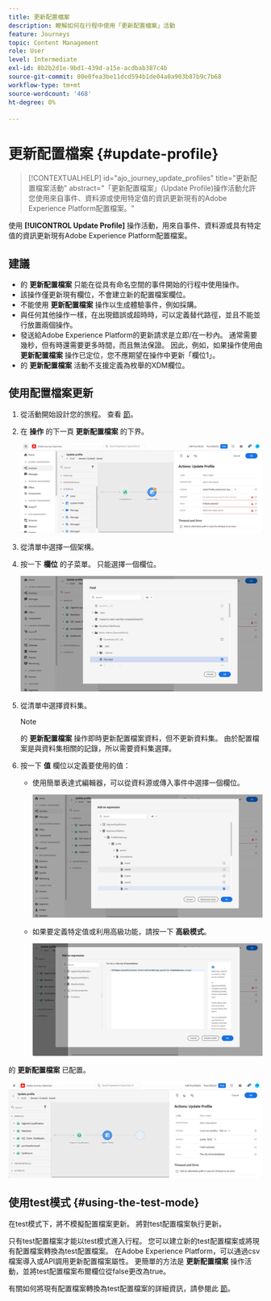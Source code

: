 ```yaml
---
title: 更新配置檔案
description: 瞭解如何在行程中使用「更新配置檔案」活動
feature: Journeys
topic: Content Management
role: User
level: Intermediate
exl-id: 8b2b2d1e-9bd1-439d-a15e-acdbab387c4b
source-git-commit: 80e0fea3be11dcd594b1de04a0a903b87b9c7b68
workflow-type: tm+mt
source-wordcount: '468'
ht-degree: 0%

---
```


# 更新配置檔案 {#update-profile}

>[!CONTEXTUALHELP]
>id="ajo_journey_update_profiles"
>title="更新配置檔案活動"
>abstract="「更新配置檔案」(Update Profile)操作活動允許您使用來自事件、資料源或使用特定值的資訊更新現有的Adobe Experience Platform配置檔案。"

使用 **[!UICONTROL Update Profile]** 操作活動，用來自事件、資料源或具有特定值的資訊更新現有Adobe Experience Platform配置檔案。

## 建議

* 的 **更新配置檔案** 只能在從具有命名空間的事件開始的行程中使用操作。
* 該操作僅更新現有欄位，不會建立新的配置檔案欄位。
* 不能使用 **更新配置檔案** 操作以生成體驗事件，例如採購。
* 與任何其他操作一樣，在出現錯誤或超時時，可以定義替代路徑，並且不能並行放置兩個操作。
* 發送給Adobe Experience Platform的更新請求是立即/在一秒內。 通常需要幾秒，但有時還需要更多時間，而且無法保證。 因此，例如，如果操作使用由 **更新配置檔案** 操作已定位，您不應期望在操作中更新「欄位1」。
* 的 **更新配置檔案** 活動不支援定義為枚舉的XDM欄位。

## 使用配置檔案更新

1. 從活動開始設計您的旅程。 查看 [節](../building-journeys/journey.md)。

1. 在 **操作** 的下一頁 **更新配置檔案** 的下界。

   ![](assets/profileupdate0.png)

1. 從清單中選擇一個架構。

1. 按一下 **欄位** 的子菜單。 只能選擇一個欄位。

   ![](assets/profileupdate2.png)

1. 從清單中選擇資料集。

   >[!NOTE]
   >
   >的 **更新配置檔案** 操作即時更新配置檔案資料，但不更新資料集。 由於配置檔案是與資料集相關的記錄，所以需要資料集選擇。

1. 按一下 **值** 欄位以定義要使用的值：

   * 使用簡單表達式編輯器，可以從資料源或傳入事件中選擇一個欄位。

      ![](assets/profileupdate4.png)

   * 如果要定義特定值或利用高級功能，請按一下 **高級模式**。

      ![](assets/profileupdate3.png)

的 **更新配置檔案** 已配置。

![](assets/profileupdate1.png)


## 使用test模式 {#using-the-test-mode}

在test模式下，將不模擬配置檔案更新。 將對test配置檔案執行更新。

只有test配置檔案才能以test模式進入行程。 您可以建立新的test配置檔案或將現有配置檔案轉換為test配置檔案。 在Adobe Experience Platform，可以通過csv檔案導入或API調用更新配置檔案屬性。 更簡單的方法是 **更新配置檔案** 操作活動，並將test配置檔案布爾欄位從false更改為true。

有關如何將現有配置檔案轉換為test配置檔案的詳細資訊，請參閱此 [節](../segment/creating-test-profiles.md#create-test-profiles-csv)。
